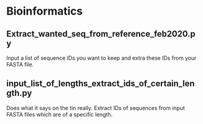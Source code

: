 # Bioinformatics

## Extract_wanted_seq_from_reference_feb2020.py

Input a list of sequence IDs you want to keep and extra these IDs from your FASTA file.

## input_list_of_lengths_extract_ids_of_certain_length.py

Does what it says on the tin really. Extract IDs of sequences from input FASTA files which are of a specific length. 
